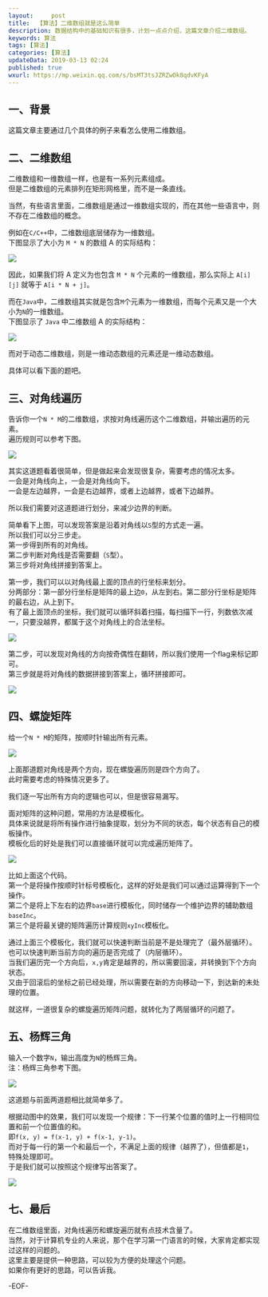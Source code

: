 ```yaml
---   
layout:     post  
title:  【算法】二维数组就是这么简单  
description: 数据结构中的基础知识有很多，计划一点点介绍，这篇文章介绍二维数组。  
keywords: 算法  
tags: [算法]    
categories: [算法]  
updateData: 2019-03-13 02:24   
published: true 
wxurl: https://mp.weixin.qq.com/s/bsMT3tsJZRZwOk8qdvKFyA  
---  
```



## 一、背景


这篇文章主要通过几个具体的例子来看怎么使用二维数组。  


## 二、二维数组  


二维数组和一维数组一样，也是有一系列元素组成。  
但是二维数组的元素排列在矩形网格里，而不是一条直线。  


当然，有些语言里面，二维数组是通过一维数组实现的，而在其他一些语言中，则不存在二维数组的概念。  


例如在`C/C++`中，二维数组底层储存为一维数组。  
下图显示了大小为 `M * N` 的数组 A 的实际结构：  


![](http://res2019.tiankonguse.com/images/2019/03/2d-array-so-simple-001.png)  


因此，如果我们将 A 定义为也包含 `M * N` 个元素的一维数组，那么实际上 `A[i][j]` 就等于 `A[i * N + j]`。  


而在`Java`中，二维数组其实就是包含`M`个元素为一维数组，而每个元素又是一个大小为`N`的一维数组。  
下图显示了 `Java` 中二维数组 A 的实际结构：  


![](http://res2019.tiankonguse.com/images/2019/03/2d-array-so-simple-002.png)  


而对于动态二维数组，则是一维动态数组的元素还是一维动态数组。  


具体可以看下面的题吧。  


## 三、对角线遍历  


告诉你一个`N * M`的二维数组，求按对角线遍历这个二维数组，并输出遍历的元素。  
遍历规则可以参考下图。  


![](http://res2019.tiankonguse.com/images/2019/03/2d-array-so-simple-003.jpg)  


其实这道题看着很简单，但是做起来会发现很复杂，需要考虑的情况太多。  
一会是对角线向上，一会是对角线向下。  
一会是左边越界，一会是右边越界，或者上边越界，或者下边越界。  


所以我们需要对这道题进行划分，来减少边界的判断。  


简单看下上图，可以发现答案是沿着对角线以`S`型的方式走一遍。  
所以我们可以分三步走。  
第一步得到所有的对角线。  
第二步判断对角线是否需要翻（`S`型）。  
第三步将对角线拼接到答案上。  




第一步，我们可以以对角线最上面的顶点的行坐标来划分。  
分两部分：第一部分行坐标是矩阵的最上边`0`，从左到右。第二部分行坐标是矩阵的最右边，从上到下。  
有了最上面顶点的坐标，我们就可以循环斜着扫描，每扫描下一行，列数依次减一，只要没越界，都属于这个对角线上的合法坐标。  


![](http://res2019.tiankonguse.com/images/2019/03/2d-array-so-simple-009.jpg)  



第二步，可以发现对角线的方向按奇偶性在翻转，所以我们使用一个flag来标记即可。  
第三步就是将对角线的数据拼接到答案上，循环拼接即可。  


![](http://res2019.tiankonguse.com/images/2019/03/2d-array-so-simple-004.png)  


## 四、螺旋矩阵  


给一个`N * M`的矩阵，按顺时针输出所有元素。  


![](http://res2019.tiankonguse.com/images/2019/03/2d-array-so-simple-008.jpg)  


上面那道题对角线是两个方向，现在螺旋遍历则是四个方向了。  
此时需要考虑的特殊情况更多了。  


我们逐一写出所有方向的逻辑也可以，但是很容易漏写。  


面对矩阵的这种问题，常用的方法是模板化。  
具体来说就是将所有操作进行抽象提取，划分为不同的状态，每个状态有自己的模板操作。  
模板化后的好处是我们可以直接循环就可以完成遍历矩阵了。  


![](http://res2019.tiankonguse.com/images/2019/03/2d-array-so-simple-005.png)  


比如上面这个代码。  
第一个是将操作按顺时针标号模板化，这样的好处是我们可以通过运算得到下一个操作。  
第二个是将上下左右的边界`base`进行模板化，同时储存一个维护边界的辅助数组`baseInc`。  
第三个是将最关键的矩阵遍历计算规则`xyInc`模板化。  


通过上面三个模板化，我们就可以快速判断当前是不是处理完了（最外层循环）。  
也可以快速判断当前方向的遍历是否完成了（内层循环）。  
当我们遍历完一个方向后，`x,y`肯定是越界的，所以需要回滚，并转换到下个方向状态。  
又由于回滚后的坐标之前已经处理，所以需要在新的方向移动一下，到达新的未处理的位置。  


就这样，一道很复杂的螺旋遍历矩阵问题，就转化为了两层循环的问题了。  


## 五、杨辉三角  


输入一个数字`N`，输出高度为`N`的杨辉三角。  
注：杨辉三角参考下图。  


![](http://res2019.tiankonguse.com/images/2019/03/2d-array-so-simple-006.gif)  


这道题与前面两道题相比就简单多了。  


根据动图中的效果，我们可以发现一个规律：下一行某个位置的值时上一行相同位置和前一个位置值的和。  
即`f(x, y) = f(x-1, y) + f(x-1, y-1)`。  
而对于每一行的第一个和最后一个，不满足上面的规律（越界了），但值都是`1`，特殊处理即可。  
于是我们就可以按照这个规律写出答案了。  


![](http://res2019.tiankonguse.com/images/2019/03/2d-array-so-simple-007.png)  


## 七、最后  


在二维数组里面，对角线遍历和螺旋遍历就有点技术含量了。  
当然，对于计算机专业的人来说，那个在学习第一门语言的时候，大家肯定都实现过这样的问题的。  
这里主要是提供一种思路，可以较为方便的处理这个问题。  
如果你有更好的思路，可以告诉我。  


-EOF-  


